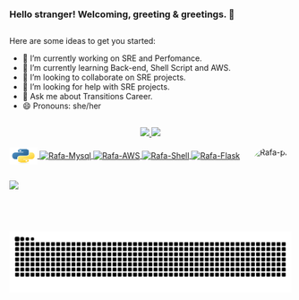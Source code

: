 ### Hello stranger! Welcoming, greeting & greetings. 👋

##

Here are some ideas to get you started:

- 🔭 I’m currently working on SRE and Perfomance.
- 🌱 I’m currently learning Back-end, Shell Script and AWS.
- 👯 I’m looking to collaborate on SRE projects.
- 🤔 I’m looking for help with SRE projects.
- 💬 Ask me about Transitions Career.
- 😄 Pronouns: she/her

##

<div align="center">
  <a href="https://github.com/silmarasilva">
  <img height="180em" src="https://github-readme-stats.vercel.app/api?username=silmarasilva&show_icons=true&theme=dracula&include_all_commits=true&count_private=true"/>
  <img height="180em" src="https://github-readme-stats.vercel.app/api/top-langs/?username=silmarasilva&layout=compact&langs_count=7&theme=dracula"/>
</div>
<div style="display: inline_block"><br>
  <img align="center" alt="Rafa-Python" height="30" width="50" src="https://raw.githubusercontent.com/devicons/devicon/master/icons/python/python-original.svg">
  <img align="center" alt="Rafa-Mysql" height="30" width="50" 
src="https://img.shields.io/badge/MySQL-00000F?style=for-the-badge&logo=mysql&logoColor=white.svg">
  <img align="center" alt="Rafa-AWS" height="30" width="50" 
src="https://img.shields.io/badge/Amazon_AWS-232F3E?style=for-the-badge&logo=amazon-aws&logoColor=white.svg">
  <img align="center" alt="Rafa-Shell" height="30" width="50" 
src="https://img.shields.io/badge/Shell_Script-121011?style=for-the-badge&logo=gnu-bash&logoColor=white.svg">
    <img align="center" alt="Rafa-Flask" height="30" width="50"
src="https://img.shields.io/badge/Flask-000000?style=for-the-badge&logo=flask&logoColor=white.svg">
  <img align="right" alt="Rafa-pic" height="150" style="border-radius:50px;" src="https://media.discordapp.net/attachments/639956127056134178/890373478988013628/Publicacoes_Instagram_1_1.png?width=676&height=676">
</div>
  
  ##
  
 <div>
   
  <a href="https://www.linkedin.com/in/silmara-eliza-de-paula-silva-564814141" target="_blank"><img src="https://img.shields.io/badge/-LinkedIn-%230077B5?style=for-the-badge&logo=linkedin&logoColor=white" target="_blank">
  </a> 
 
 ![Snake animation](https://github.com/silmarasilva/silmarasilva/blob/output/github-contribution-grid-snake.svg)
 
</div>
